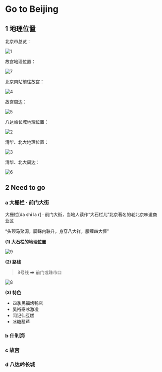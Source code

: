 # Go to Beijing



## 1 地理位置



北京市总览：

<img src="images\1.png" alt="1" style="zoom:100%;" />



故宫地理位置：

<img src="images\7.png" alt="7" style="zoom:100%;" />

北京南站前往故宫：

<img src="images\4.png" alt="4" style="zoom:100%;" />



故宫周边：

<img src="images\5.png" alt="5" style="zoom:100%;" />



八达岭长城地理位置：

<img src="images\2.png" alt="2" style="zoom:100%;" />



清华、北大地理位置：

<img src="images\3.png" alt="3" style="zoom:100%;" />



清华、北大周边：

<img src="images\6.png" alt="6" style="zoom:100%;" />



## 2 Need to go

### a 大栅栏 · 前门大街

大栅栏[da shi la r] · 前门大街，当地人读作“大石栏儿”北京著名的老北京味道商业区

“头顶马聚源，脚踩内联升，身穿八大祥，腰缠四大恒”

**(1) 大石栏的地理位置**

<img src="images\9.png" alt="9" style="zoom:100%;" />

**(2) 路线**

> 8号线 ➡ 前门或珠市口

<img src="images\8.png" alt="8" style="zoom:100%;" />

**(3) 特色**

- 四季民福烤鸭店
- 吴裕泰冰激凌
- 闫记仙豆糕
- 冰糖葫芦



### b 什刹海







### c 故宫





### d 八达岭长城



